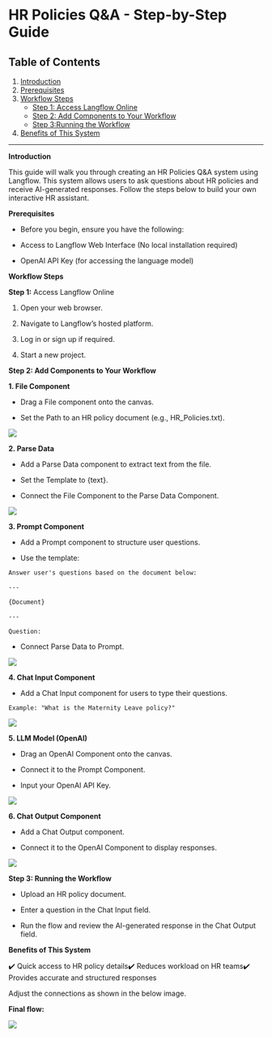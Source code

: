 # **HR Policies Q&A - Step-by-Step Guide**

## **Table of Contents**
1. [Introduction](#introduction)
2. [Prerequisites](#workflow-overview)
3. [Workflow Steps](#step-by-step-implementation)
   - [Step 1: Access Langflow Online](#step-1-add-chat-input-component)
   - [Step 2: Add Components to Your Workflow](#step-2-configure-the-prompt-component)
   - [Step 3:Running the Workflow](#step-3-connect-the-openai-component)
4. [Benefits of This System](#final-testing-and-execution)

---
**Introduction**

This guide will walk you through creating an HR Policies Q&A system using Langflow. This system allows users to ask questions about HR policies and receive AI-generated responses. Follow the steps below to build your own interactive HR assistant.

**Prerequisites**

- Before you begin, ensure you have the following:

- Access to Langflow Web Interface (No local installation required)

- OpenAI API Key (for accessing the language model)

**Workflow Steps**

**Step 1:** Access Langflow Online

1. Open your web browser.

2. Navigate to Langflow’s hosted platform.

3. Log in or sign up if required.

4. Start a new project.

**Step 2: Add Components to Your Workflow**

**1. File Component**

- Drag a File component onto the canvas.

- Set the Path to an HR policy document (e.g., HR_Policies.txt).

![](https://github.com/Neha-Chiluka/langflow-labs/blob/main/images/lang1.1.png?raw=true)

**2. Parse Data**

- Add a Parse Data component to extract text from the file.

- Set the Template to {text}.

- Connect the File Component to the Parse Data Component.

![](https://github.com/Neha-Chiluka/langflow-labs/blob/main/images/lang1.2.png?raw=true)

**3. Prompt Component**

- Add a Prompt component to structure user questions.

- Use the template:

```html
Answer user's questions based on the document below:

---

{Document}

---

Question:
```
- Connect Parse Data to Prompt.

![](https://github.com/Neha-Chiluka/langflow-labs/blob/main/images/lang1.4.png?raw=true)

**4. Chat Input Component**

- Add a Chat Input component for users to type their questions.

`Example: "What is the Maternity Leave policy?"`

![](https://github.com/Neha-Chiluka/langflow-labs/blob/main/images/lang1.3.png?raw=true)

**5. LLM Model (OpenAI)**

- Drag an OpenAI Component onto the canvas.

- Connect it to the Prompt Component.

- Input your OpenAI API Key.

![](https://github.com/Neha-Chiluka/langflow-labs/blob/main/images/lang.15.png?raw=true)


**6. Chat Output Component**

- Add a Chat Output component.

- Connect it to the OpenAI Component to display responses.

![](https://github.com/Neha-Chiluka/langflow-labs/blob/main/images/lang1.6.png?raw=true)


**Step 3: Running the Workflow**

- Upload an HR policy document.

- Enter a question in the Chat Input field.

- Run the flow and review the AI-generated response in the Chat Output field.

**Benefits of This System**

✔️ Quick access to HR policy details✔️ Reduces workload on HR teams✔️ Provides accurate and structured responses

Adjust the connections as shown in the below image.

**Final flow:**

![](https://github.com/Neha-Chiluka/langflow-labs/blob/main/images/LANG!.png?raw=true)

